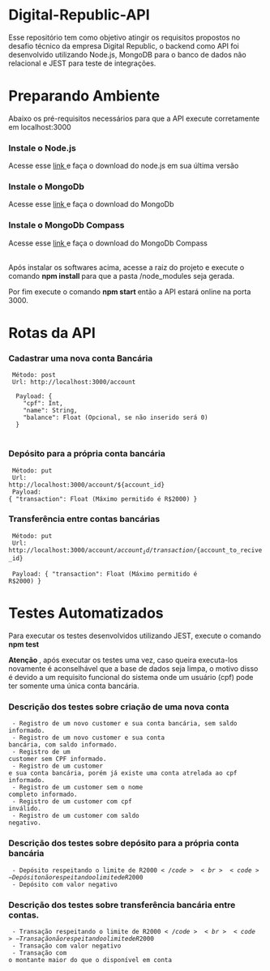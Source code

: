 # Digital-Republic-API

<p>Esse repositório tem como objetivo atingir os requisitos propostos no desafio técnico da empresa Digital Republic, o backend como API foi desenvolvido utilizando Node.js, MongoDB para o banco de dados não relacional e JEST para teste de integrações.</p>

# Preparando Ambiente
<p> Abaixo os pré-requisitos necessários para que a API execute corretamente em localhost:3000 <p>

<h3> Instale o Node.js </h3>
<span> Acesse esse <a href="https://nodejs.org/en/download/" target="_blank"> link </a> e faça o download do node.js em sua última versão </span>

<h3> Instale o MongoDb </h3>
<span> Acesse esse <a href="https://www.mongodb.com/try/download/community" target="_blank"> link </a> e faça o download do MongoDb </span>

<h3> Instale o MongoDb Compass </h3>
<span> Acesse esse <a href="https://www.mongodb.com/try/download/compass" target="_blank"> link </a> e faça o download do MongoDb Compass </span><br><br>
 
<p> Após instalar os softwares acima, acesse a raiz do projeto e execute o comando <strong> npm install </strong> para que a pasta /node_modules seja gerada.</p>
<p> Por fim execute o comando <strong> npm start </strong> então a API estará online na porta 3000.</p>

# Rotas da API

<h3> Cadastrar uma nova conta Bancária</h3>
<code> Método: post </code> <br>
<code> Url: http://localhost:3000/account </code><br>
<code>
  Payload: {
    "cpf": Int,
    "name": String,
    "balance": Float (Opcional, se não inserido será 0)
  } 
</code><br>

<h3> Depósito para a própria conta bancária</h3>

<code> Método: put </code> <br>
<code> Url: http://localhost:3000/account/${account_id} </code><br>
<code>
  Payload: {
    "transaction": Float (Máximo permitido é R$2000)
  } 
</code><br>

<h3> Transferência entre contas bancárias</h3>

<code> Método: put </code> <br>
<code> Url: http://localhost:3000/account/${account_id}/transaction/${account_to_recive_id} </code><br>
<code>
  Payload: {
    "transaction": Float (Máximo permitido é R$2000)
  } 
</code><br>

# Testes Automatizados
<p> Para executar os testes desenvolvidos utilizando JEST, execute o comando <strong>npm test</strong></p>
<p> <strong> Atenção </strong>, após executar os testes uma vez, caso queira executa-los novamente é aconselhável que a base de dados seja limpa, o motivo disso é devido a um requisito funcional do sistema onde um usuário (cpf) pode ter somente uma única conta bancária. </p>

<h3> Descrição dos testes sobre criação de uma nova conta </h3>

<code> - Registro de um novo customer e sua conta bancária, sem saldo informado. </code><br>
<code> - Registro de um novo customer e sua conta bancária, com saldo informado. </code><br>
<code> - Registro de um customer sem CPF informado. </code><br>
<code> - Registro de um customer e sua conta bancária, porém já existe uma conta atrelada ao cpf informado. </code><br>
<code> - Registro de um customer sem o nome completo informado. </code><br>
<code> - Registro de um customer com cpf inválido. </code><br>
<code> - Registro de um customer com saldo negativo. </code><br>

<h3> Descrição dos testes sobre depósito para a própria conta bancária </h3>

<code> - Depósito respeitando o limite de R$2000</code><br>
<code> - Depósito não respeitando o limite de R$2000</code><br>
<code> - Depósito com valor negativo</code><br>
 
<h3> Descrição dos testes sobre transferência bancária entre contas. </h3>

<code> - Transação respeitando o limite de R$2000</code><br>
<code> - Transação não respeitando o limite de R$2000</code><br>
<code> - Transação com valor negativo</code><br>
<code> - Transação com o montante maior do que o disponível em conta</code><br>

